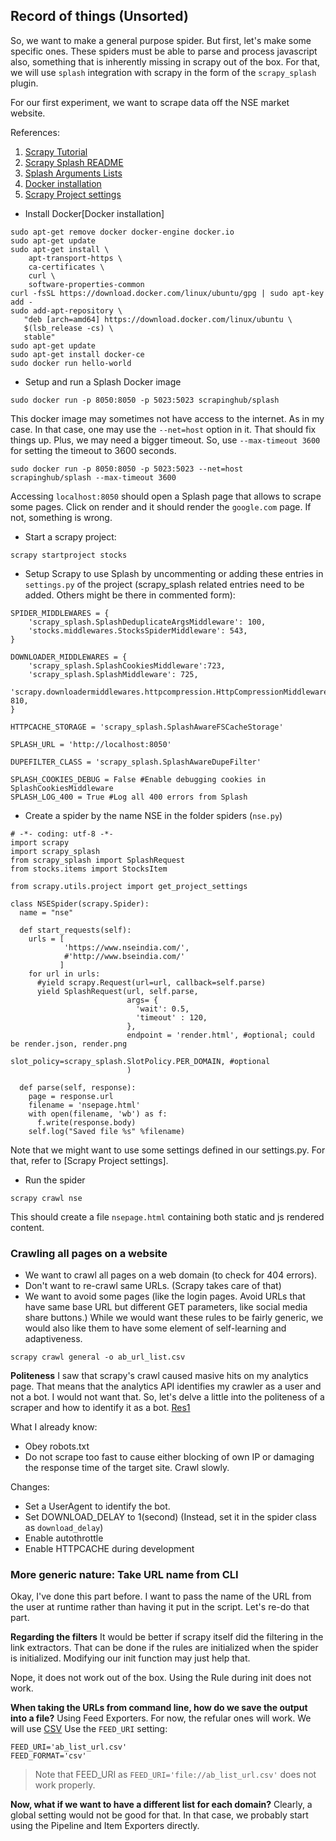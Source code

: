 ## Record of things (Unsorted)

So, we want to make a general purpose spider. But first, let's make some specific ones.
These spiders must be able to parse and process javascript also, something that is
inherently missing in scrapy out of the box. For that, we will use `splash` integration
with scrapy in the form of the `scrapy_splash` plugin.

For our first experiment, we want to scrape data off the NSE market website.

References:

1. [Scrapy Tutorial](https://docs.scrapy.org/en/latest/intro/tutorial.html)
2. [Scrapy Splash README](https://github.com/scrapy-plugins/scrapy-splash)
3. [Splash Arguments Lists](http://splash.readthedocs.io/en/stable/api.html)
4. [Docker installation](https://docs.docker.com/engine/installation/linux/docker-ce/ubuntu/#install-using-the-repository)
5. [Scrapy Project settings](https://stackoverflow.com/questions/14075941/how-to-access-scrapy-settings-from-item-pipeline)

* Install Docker[Docker installation]

```
sudo apt-get remove docker docker-engine docker.io
sudo apt-get update
sudo apt-get install \
    apt-transport-https \
    ca-certificates \
    curl \
    software-properties-common
curl -fsSL https://download.docker.com/linux/ubuntu/gpg | sudo apt-key add -
sudo add-apt-repository \
   "deb [arch=amd64] https://download.docker.com/linux/ubuntu \
   $(lsb_release -cs) \
   stable"
sudo apt-get update
sudo apt-get install docker-ce
sudo docker run hello-world
```

* Setup and run a Splash Docker image

```
sudo docker run -p 8050:8050 -p 5023:5023 scrapinghub/splash
```

This docker image may sometimes not have access to the internet. As in my case. In that case, one may use the 
`--net=host` option in it. That should fix things up. Plus, we may need a bigger timeout. So, use `--max-timeout 3600` for setting the timeout to 3600 seconds.

```
sudo docker run -p 8050:8050 -p 5023:5023 --net=host scrapinghub/splash --max-timeout 3600
```

Accessing `localhost:8050` should open a Splash page that allows to scrape some pages. Click on render and it should render the `google.com` page. If not, something is wrong.

* Start a scrapy project:
 
```
scrapy startproject stocks
```

* Setup Scrapy to use Splash by uncommenting or adding these entries in `settings.py` of the project (scrapy_splash related entries need to be added. Others might be there in commented form):

```
SPIDER_MIDDLEWARES = {
    'scrapy_splash.SplashDeduplicateArgsMiddleware': 100,
    'stocks.middlewares.StocksSpiderMiddleware': 543,
}

DOWNLOADER_MIDDLEWARES = {
    'scrapy_splash.SplashCookiesMiddleware':723,
    'scrapy_splash.SplashMiddleware': 725,
    'scrapy.downloadermiddlewares.httpcompression.HttpCompressionMiddleware': 810,
}

HTTPCACHE_STORAGE = 'scrapy_splash.SplashAwareFSCacheStorage'

SPLASH_URL = 'http://localhost:8050'

DUPEFILTER_CLASS = 'scrapy_splash.SplashAwareDupeFilter'

SPLASH_COOKIES_DEBUG = False #Enable debugging cookies in SplashCookiesMiddleware
SPLASH_LOG_400 = True #Log all 400 errors from Splash
```

* Create a spider by the name NSE in the folder spiders (`nse.py`)

```
# -*- coding: utf-8 -*-
import scrapy
import scrapy_splash
from scrapy_splash import SplashRequest
from stocks.items import StocksItem

from scrapy.utils.project import get_project_settings

class NSESpider(scrapy.Spider):
  name = "nse"
  
  def start_requests(self):
    urls = [
            'https://www.nseindia.com/',
            #'http://www.bseindia.com/'
           ]
    for url in urls:
      #yield scrapy.Request(url=url, callback=self.parse)
      yield SplashRequest(url, self.parse, 
                          args= {
                            'wait': 0.5,
                            'timeout' : 120,
                          },
                          endpoint = 'render.html', #optional; could be render.json, render.png
                          slot_policy=scrapy_splash.SlotPolicy.PER_DOMAIN, #optional
                          )

  def parse(self, response):
    page = response.url
    filename = 'nsepage.html'
    with open(filename, 'wb') as f:
      f.write(response.body)
    self.log("Saved file %s" %filename)
```

Note that we might want to use some settings defined in our settings.py. For that, refer to [Scrapy Project settings].

* Run the spider

```
scrapy crawl nse
```

This should create a file `nsepage.html` containing both static and js rendered content.

### Crawling all pages on a website
* We want to crawl all pages on a web domain (to check for 404 errors).
* Don't want to re-crawl same URLs. (Scrapy takes care of that)
* We want to avoid some pages (like the login pages. Avoid URLs that have same base URL but different GET parameters, like social media share buttons.) While we would want these rules to be fairly generic, we would also like them to have some element of self-learning and adaptiveness.

```
scrapy crawl general -o ab_url_list.csv
```

**Politeness**
I saw that scrapy's crawl caused masive hits on my analytics page. That means that the analytics API identifies my crawler as a user and not a bot. I would not want that. So, let's delve a little into the politeness of a scraper and how to identify it as a bot.
[Res1](https://blog.scrapinghub.com/2016/08/25/how-to-crawl-the-web-politely-with-scrapy/)

What I already know:
- Obey robots.txt
- Do not scrape too fast to cause either blocking of own IP or damaging the response time of the target site. Crawl slowly.

Changes:
- Set a UserAgent to identify the bot.
- Set DOWNLOAD_DELAY to 1(second) (Instead, set it in the spider class as `download_delay`)
- Enable autothrottle
- Enable HTTPCACHE during development

### More generic nature: Take URL name from CLI

Okay, I've done this part before. I want to pass the name of the URL from the user at runtime rather than having it put in the script. Let's re-do that part.

__Regarding the filters__
It would be better if scrapy itself did the filtering in the link extractors. That can be done if the rules are initialized when the spider is initialized. Modifying our init function may just help that.

Nope, it does not work out of the box. Using the Rule during init does not work.


**When taking the URLs from command line, how do we save the output into a file?**
Using Feed Exporters. For now, the refular ones will work. We will use [CSV](https://doc.scrapy.org/en/latest/topics/feed-exports.html#topics-feed-exports)
Use the `FEED_URI` setting:

```
FEED_URI='ab_list_url.csv'
FEED_FORMAT='csv'
```
> Note that FEED_URI as `FEED_URI='file://ab_list_url.csv'` does not work properly.

**Now, what if we want to have a different list for each domain?**
Clearly, a global setting would not be good for that. In that case, we probably start using the Pipeline and Item Exporters directly.

